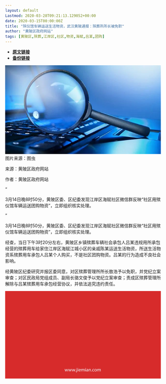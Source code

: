 ```yaml
---
layout: default
Lastmod: 2020-03-28T09:21:13.129052+00:00
date: 2020-03-15T00:00:00Z
title: "殡仪馆车辆运送生活物资，武汉黄陂通报：殡葬所所长被免职"
author: "黄陂区政府网站​"
tags: [黄陂区,殡葬,江岸区,社区,物资,海赋,吕某,团购]
---
```


* [**原文链接**](https://mp.weixin.qq.com/s/9cJJVBhHfT21Ja5zFgb3ig)
* [**备份链接**](http://archive.today/Ofcm1)


![](/images/post/a2a3b63466980fb678bfa971484d4e6d.jpg)图片来源：图虫

来源：黄陂区政府网站

作者：黄陂区政府网站

“

  

3月14日晚8时50分，黄陂区委、区纪委发现江岸区海赋社区微信群反映“社区用殡仪馆车辆运送团购物资”，立即组织核实处理。

  

”

3月14日晚8时50分，黄陂区委、区纪委发现江岸区海赋社区微信群反映“社区用殡仪馆车辆运送团购物资”，立即组织核实处理。  

经查，当日下午3时20分左右，黄陂区乡镇殡葬车辆社会承包人吕某违规用所承包经营的殡葬用车给家住江岸区海赋江城小区的亲戚陈某运送生活物资，所送生活物资系殡葬用车承包人吕某个人购买，不是社区团购物资。吕某的行为造成不良社会影响。  

经黄陂区纪委研究并报区委同意，对区殡葬管理所所长敖浩予以免职，并党纪立案审查；对区民政局党组成员、副局长骆文俊予以党纪立案审查；责成区殡葬管理所解除与吕某殡葬用车承包经营协议，并依法追究违约责任。

![](/images/post/3ef9527fd7edfb43b0c70486c7a956af.jpg)

